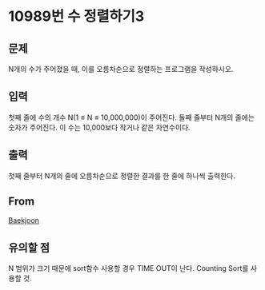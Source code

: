 # 10989번 수 정렬하기3

## 문제

N개의 수가 주어졌을 때, 이를 오름차순으로 정렬하는 프로그램을 작성하시오.

## 입력

첫째 줄에 수의 개수 N(1 ≤ N ≤ 10,000,000)이 주어진다. 둘째 줄부터 N개의 줄에는 숫자가 주어진다. 이 수는 10,000보다 작거나 같은 자연수이다.

## 출력

첫째 줄부터 N개의 줄에 오름차순으로 정렬한 결과를 한 줄에 하나씩 출력한다.

## From

[Baekjoon](https://www.acmicpc.net/problem/10989)

## 유의할 점

N 범위가 크기 때문에 sort함수 사용할 경우 TIME OUT이 난다. Counting Sort를 사용할 것.

